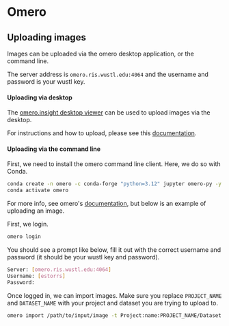 # Omero

## Uploading images

Images can be uploaded via the omero desktop application, or the command line.

The server address is `omero.ris.wustl.edu:4064` and the username and password is your wustl key.

#### Uploading via desktop

The [omero.insight desktop viewer](https://www.openmicroscopy.org/omero/downloads/) can be used to upload images via the desktop.

For instructions and how to upload, please see this [documentation](https://omero-guides.readthedocs.io/en/latest/upload/docs/import-desktop-client.html).

#### Uploading via the command line

First, we need to install the omero command line client. Here, we do so with Conda.

```bash
conda create -n omero -c conda-forge "python=3.12" jupyter omero-py -y
conda activate omero
```

For more info, see omero's [documentation](https://omero.readthedocs.io/en/stable/users/cli/import.html), but below is an example of uploading an image.

First, we login.
```bash
omero login
```

You should see a prompt like below, fill it out with the correct username and password (it should be your wustl key and password).
```bash
Server: [omero.ris.wustl.edu:4064]
Username: [estorrs]
Password:
```

Once logged in, we can import images. Make sure you replace `PROJECT_NAME` and `DATASET_NAME` with your project and dataset you are trying to upload to.
```bash
omero import /path/to/input/image -t Project:name:PROJECT_NAME/Dataset:name:DATASET_NAME
```
